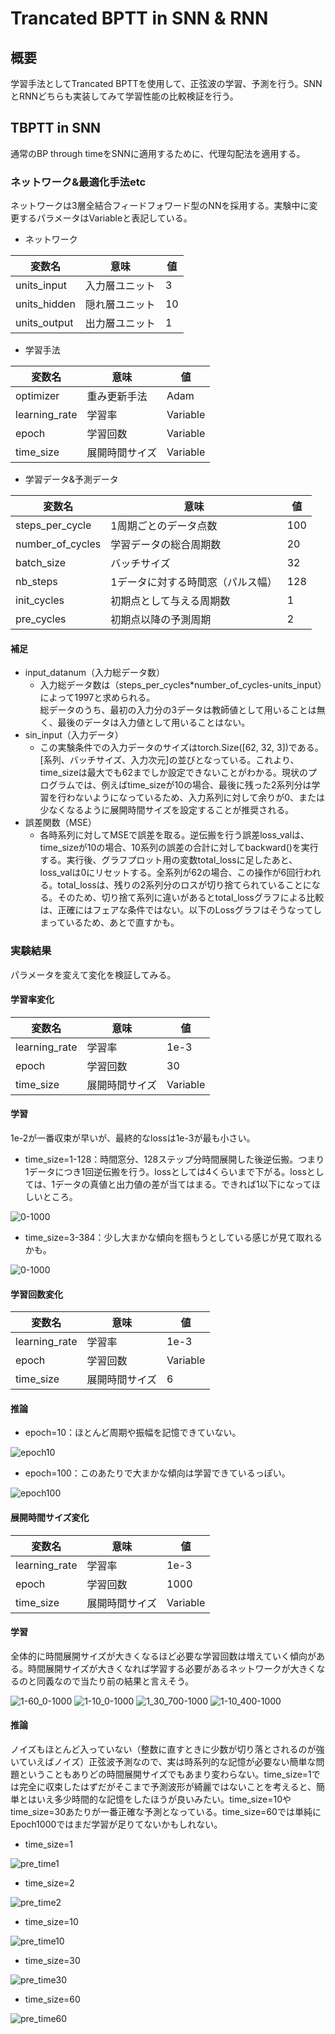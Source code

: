 # Trancated BPTT in SNN & RNN

## 概要
学習手法としてTrancated BPTTを使用して、正弦波の学習、予測を行う。SNNとRNNどちらも実装してみて学習性能の比較検証を行う。

## TBPTT in SNN
通常のBP through timeをSNNに適用するために、代理勾配法を適用する。

### ネットワーク&最適化手法etc
ネットワークは3層全結合フィードフォワード型のNNを採用する。実験中に変更するパラメータはVariableと表記している。

- ネットワーク

|変数名|意味|値|
|---|---|---|
|units_input|入力層ユニット|3|
|units_hidden|隠れ層ユニット|10|
|units_output|出力層ユニット|1|

- 学習手法

|変数名|意味|値|
|---|---|---|
|optimizer|重み更新手法|Adam|
|learning_rate|学習率|Variable|
|epoch|学習回数|Variable|
|time_size|展開時間サイズ|Variable|

- 学習データ&予測データ

|変数名|意味|値|
|---|---|---|
|steps_per_cycle|1周期ごとのデータ点数|100|
|number_of_cycles|学習データの総合周期数|20|
|batch_size|バッチサイズ|32|
|nb_steps|1データに対する時間窓（パルス幅）|128|
|init_cycles|初期点として与える周期数|1|
|pre_cycles|初期点以降の予測周期|2|

#### 補足
- input_datanum（入力総データ数）
  - 入力総データ数は（steps_per_cycles*number_of_cycles-units_input）によって1997と求められる。</br>
  総データのうち、最初の入力分の3データは教師値として用いることは無く、最後のデータは入力値として用いることはない。
- sin_input（入力データ）
  - この実験条件での入力データのサイズはtorch.Size([62, 32, 3])である。[系列、バッチサイズ、入力次元]の並びとなっている。これより、time_sizeは最大でも62までしか設定できないことがわかる。現状のプログラムでは、例えばtime_sizeが10の場合、最後に残った2系列分は学習を行わないようになっているため、入力系列に対して余りが0、または少なくなるように展開時間サイズを設定することが推奨される。
- 誤差関数（MSE）
  - 各時系列に対してMSEで誤差を取る。逆伝搬を行う誤差loss_valは、time_sizeが10の場合、10系列の誤差の合計に対してbackward()を実行する。実行後、グラフプロット用の変数total_lossに足したあと、loss_valは0にリセットする。全系列が62の場合、この操作が6回行われる。total_lossは、残りの2系列分のロスが切り捨てられていることになる。そのため、切り捨て系列に違いがあるとtotal_lossグラフによる比較は、正確にはフェアな条件ではない。以下のLossグラフはそうなってしまっているため、あとで直すかも。

### 実験結果

パラメータを変えて変化を検証してみる。

#### 学習率変化
|変数名|意味|値|
|---|---|---|
|learning_rate|学習率|1e-3|
|epoch|学習回数|30|
|time_size|展開時間サイズ|Variable|

#### 学習
1e-2が一番収束が早いが、最終的なlossは1e-3が最も小さい。

- time_size=1-128：時間窓分、128ステップ分時間展開した後逆伝搬。つまり1データにつき1回逆伝搬を行う。lossとしては4くらいまで下がる。lossとしては、1データの真値と出力値の差が当てはまる。できれば1以下になってほしいところ。
<img src="https://github.com/Ry-Kurihara/spytorch/blob/images/epoch100_time_step128.png" alt="0-1000">

- time_size=3-384：少し大まかな傾向を掴もうとしている感じが見て取れるかも。
<img src="https://github.com/Ry-Kurihara/spytorch/blob/images/lr2e-3_timesize3.png" alt="0-1000">

#### 学習回数変化
|変数名|意味|値|
|---|---|---|
|learning_rate|学習率|1e-3|
|epoch|学習回数|Variable|
|time_size|展開時間サイズ|6|

#### 推論

- epoch=10：ほとんど周期や振幅を記憶できていない。
<img src="https://github.com/Ry-Kurihara/spytorch/blob/images/epoch10.png" alt="epoch10">

- epoch=100：このあたりで大まかな傾向は学習できているっぽい。
<img src="https://github.com/Ry-Kurihara/spytorch/blob/images/epoch100.png" alt="epoch100">

#### 展開時間サイズ変化
|変数名|意味|値|
|---|---|---|
|learning_rate|学習率|1e-3|
|epoch|学習回数|1000|
|time_size|展開時間サイズ|Variable|

#### 学習
全体的に時間展開サイズが大きくなるほど必要な学習回数は増えていく傾向がある。時間展開サイズが大きくなれば学習する必要があるネットワークが大きくなるのと同義なので当たり前の結果と言えそう。

<img src="https://github.com/Ry-Kurihara/spytorch/blob/images/learn_1-60_0-1000.png" alt="1-60_0-1000">

<img src="https://github.com/Ry-Kurihara/spytorch/blob/images/learn_1-10_1-1000.png" alt="1-10_0-1000">

<img src="https://github.com/Ry-Kurihara/spytorch/blob/images/learn_1-30_700-1000.png" alt="1_30_700-1000">

<img src="https://github.com/Ry-Kurihara/spytorch/blob/images/learn_1-10_400-1000.png" alt="1-10_400-1000">

#### 推論
ノイズもほとんど入っていない（整数に直すときに少数が切り落とされるのが強いていえばノイズ）正弦波予測なので、実は時系列的な記憶が必要ない簡単な問題ということもありどの時間展開サイズでもあまり変わらない。time_size=1では完全に収束したはずだがそこまで予測波形が綺麗ではないことを考えると、簡単とはいえ多少時間的な記憶をしたほうが良いみたい。time_size=10やtime_size=30あたりが一番正確な予測となっている。time_size=60では単純にEpoch1000ではまだ学習が足りてないかもしれない。

- time_size=1
<img src="https://github.com/Ry-Kurihara/spytorch/blob/images/pre_time1.png" alt="pre_time1">

- time_size=2
<img src="https://github.com/Ry-Kurihara/spytorch/blob/images/pre_time2.png" alt="pre_time2">

- time_size=10
<img src="https://github.com/Ry-Kurihara/spytorch/blob/images/pre_time10.png" alt="pre_time10">

- time_size=30
<img src="https://github.com/Ry-Kurihara/spytorch/blob/images/pre_time30.png" alt="pre_time30">

- time_size=60
<img src="https://github.com/Ry-Kurihara/spytorch/blob/images/pre_time60.png" alt="pre_time60">
